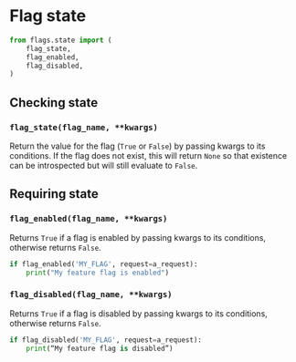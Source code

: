 # Flag state

```python
from flags.state import (
    flag_state,
    flag_enabled,
    flag_disabled,
)
```

## Checking state

### `flag_state(flag_name, **kwargs)`

Return the value for the flag (`True` or `False`) by passing kwargs to its conditions. If the flag does not exist, this will return `None` so that existence can be introspected but will still evaluate to `False`.

## Requiring state

### `flag_enabled(flag_name, **kwargs)`

Returns `True` if a flag is enabled by passing kwargs to its conditions, otherwise returns `False`.

```python
if flag_enabled('MY_FLAG', request=a_request):
	print("My feature flag is enabled")
```

### `flag_disabled(flag_name, **kwargs)`

Returns `True` if a flag is disabled by passing kwargs to its conditions, otherwise returns `False`.

```python
if flag_disabled('MY_FLAG', request=a_request):
	print(“My feature flag is disabled”)
```
